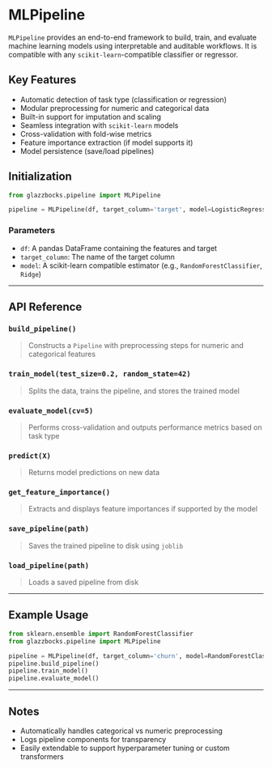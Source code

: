 # MLPipeline

`MLPipeline` provides an end-to-end framework to build, train, and evaluate machine learning models using interpretable and auditable workflows. It is compatible with any `scikit-learn`-compatible classifier or regressor.

## Key Features

- Automatic detection of task type (classification or regression)
- Modular preprocessing for numeric and categorical data
- Built-in support for imputation and scaling
- Seamless integration with `scikit-learn` models
- Cross-validation with fold-wise metrics
- Feature importance extraction (if model supports it)
- Model persistence (save/load pipelines)

## Initialization

```python
from glazzbocks.pipeline import MLPipeline

pipeline = MLPipeline(df, target_column='target', model=LogisticRegression())
```

### Parameters

- `df`: A pandas DataFrame containing the features and target
- `target_column`: The name of the target column
- `model`: A scikit-learn compatible estimator (e.g., `RandomForestClassifier`, `Ridge`)

---

## API Reference

### `build_pipeline()`
> Constructs a `Pipeline` with preprocessing steps for numeric and categorical features

### `train_model(test_size=0.2, random_state=42)`
> Splits the data, trains the pipeline, and stores the trained model

### `evaluate_model(cv=5)`
> Performs cross-validation and outputs performance metrics based on task type

### `predict(X)`
> Returns model predictions on new data

### `get_feature_importance()`
> Extracts and displays feature importances if supported by the model

### `save_pipeline(path)`
> Saves the trained pipeline to disk using `joblib`

### `load_pipeline(path)`
> Loads a saved pipeline from disk

---

## Example Usage

```python
from sklearn.ensemble import RandomForestClassifier
from glazzbocks.pipeline import MLPipeline

pipeline = MLPipeline(df, target_column='churn', model=RandomForestClassifier())
pipeline.build_pipeline()
pipeline.train_model()
pipeline.evaluate_model()
```

---

## Notes

- Automatically handles categorical vs numeric preprocessing
- Logs pipeline components for transparency
- Easily extendable to support hyperparameter tuning or custom transformers
